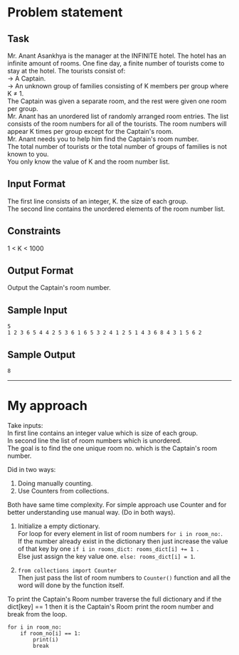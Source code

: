 # Problem statement
## Task
Mr. Anant Asankhya is the manager at the INFINITE hotel. The hotel has an infinite amount of rooms.
One fine day, a finite number of tourists come to stay at the hotel.
The tourists consist of:  
→ A Captain.  
→ An unknown group of families consisting of K members per group where K ≠ 1.  
The Captain was given a separate room, and the rest were given one room per group.  
Mr. Anant has an unordered list of randomly arranged room entries. The list consists of the room numbers for all of the tourists. The room numbers will appear K times per group except for the Captain's room.  
Mr. Anant needs you to help him find the Captain's room number.  
The total number of tourists or the total number of groups of families is not known to you.  
You only know the value of K and the room number list.  
## Input Format
The first line consists of an integer, K. the size of each group.  
The second line contains the unordered elements of the room number list.
## Constraints
1 < K < 1000
## Output Format
Output the Captain's room number.
## Sample Input
`5`  
`1 2 3 6 5 4 4 2 5 3 6 1 6 5 3 2 4 1 2 5 1 4 3 6 8 4 3 1 5 6 2 `  
## Sample Output
`8`  
<hr>

# My approach
Take inputs:  
In first line contains an integer value which is size of each group.  
In second line the list of room numbers which is unordered.  
The goal is to find the one unique room no. which is the Captain's room number.  

Did in two ways:  
1. Doing manually counting.
2. Use Counters from collections.

Both have same time complexity. For simple approach use Counter and for better understanding use manual way. (Do in both ways).  

1. Initialize a empty dictionary.  
   For loop for every element in list of room numbers `for i in room_no:`.  
   If the number already exist in the dictionary then just increase the value of that key by one `if i in rooms_dict: rooms_dict[i] += 1 `.  
   Else just assign the key value one. `else: rooms_dict[i] = 1`.  

2. `from collections import Counter`  
   Then just pass the list of room numbers to `Counter()` function and all the word will done by the function itself.  


To print the Captain's Room number traverse the full dictionary and if the dict[key] == 1 then it is the Captain's Room print the room number and break from the loop.  

```
for i in room_no:
    if room_no[i] == 1:
        print(i)
        break
```

